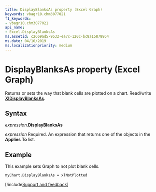 ```yaml
---
title: DisplayBlanksAs property (Excel Graph)
keywords: vbagr10.chm3077021
f1_keywords:
- vbagr10.chm3077021
api_name:
- Excel.DisplayBlanksAs
ms.assetid: c2669ad5-9532-ea7c-120c-bc8a15878864
ms.date: 04/10/2019
ms.localizationpriority: medium
---
```



# DisplayBlanksAs property (Excel Graph)

Returns or sets the way that blank cells are plotted on a chart. Read/write **[XlDisplayBlanksAs](excel.xldisplayblanksas.md)**.

## Syntax

_expression_.**DisplayBlanksAs**

_expression_ Required. An expression that returns one of the objects in the **Applies To** list.

## Example

This example sets Graph to not plot blank cells.

```vb
myChart.DisplayBlanksAs = xlNotPlotted
```

[!include[Support and feedback](~/includes/feedback-boilerplate.md)]